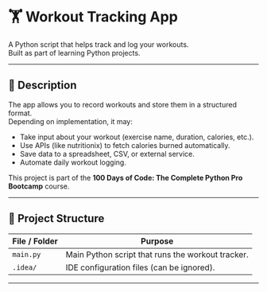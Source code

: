 # 🏋️ Workout Tracking App

A Python script that helps track and log your workouts.  
Built as part of learning Python projects.

---

## 📖 Description

The app allows you to record workouts and store them in a structured format.  
Depending on implementation, it may:

- Take input about your workout (exercise name, duration, calories, etc.).  
- Use APIs (like nutritionix) to fetch calories burned automatically.  
- Save data to a spreadsheet, CSV, or external service.  
- Automate daily workout logging.

This project is part of the **100 Days of Code: The Complete Python Pro Bootcamp** course.

---

## 📂 Project Structure

| File / Folder | Purpose |
|---------------|---------|
| `main.py`     | Main Python script that runs the workout tracker. |
| `.idea/`      | IDE configuration files (can be ignored). |

---

